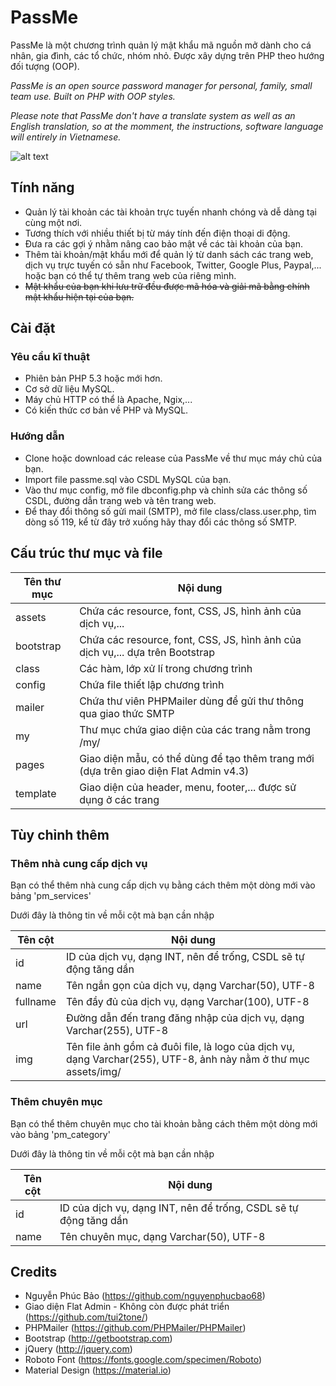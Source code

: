 # PassMe
PassMe là một chương trình quản lý mật khẩu mã nguồn mở dành cho cá nhân, gia đình, các tổ chức, nhóm nhỏ. Được xây dựng trên PHP theo hướng đối tượng (OOP).

*PassMe is an open source password manager for personal, family, small team use. Built on PHP with OOP styles.*

*Please note that PassMe don't have a translate system as well as an English translation, so at the momment, the instructions, software language will entirely in Vietnamese.*

![alt text](http://i.imgur.com/XUQBm96.png "Ảnh chụp màn hình PassMe")

## Tính năng
- Quản lý tài khoản các tài khoản trực tuyến nhanh chóng và dễ dàng tại cùng một nơi. 
- Tương thích với nhiều thiết bị từ máy tính đến điện thoại di động.
- Đưa ra các gợi ý nhằm nâng cao bảo mật về các tài khoản của bạn.
- Thêm tài khoản/mật khẩu mới để quản lý từ danh sách các trang web, dịch vụ trực tuyến có sẵn như Facebook, Twitter, Google Plus, Paypal,... hoặc bạn có thể tự thêm trang web của riêng mình.
- ~~Mật khẩu của bạn khi lưu trữ đều được mã hóa và giải mã bằng chính mật khẩu hiện tại của bạn.~~ 

## Cài đặt
### Yêu cầu kĩ thuật
- Phiên bản PHP 5.3 hoặc mới hơn.
- Cơ sở dữ liệu MySQL.
- Máy chủ HTTP có thể là Apache, Ngix,...
- Có kiến thức cơ bản về PHP và MySQL.

### Hướng dẫn
- Clone hoặc download các release của PassMe về thư mục máy chủ của bạn.
- Import file passme.sql vào CSDL MySQL của bạn.
- Vào thư mục config, mở file dbconfig.php và chỉnh sửa các thông số CSDL, đường dẫn trang web và tên trang web.
- Để thay đổi thông số gửi mail (SMTP), mở file class/class.user.php, tìm dòng số 119, kể từ đây trở xuống hãy thay đổi các thông số SMTP.

## Cấu trúc thư mục và file

| Tên thư mục | Nội dung |
| ------  | ----------------------------------------------------------------------------------------------------------------- |
| assets     | Chứa các resource, font, CSS, JS, hình ảnh của dịch vụ,...|
| bootstrap    | Chứa các resource, font, CSS, JS, hình ảnh của dịch vụ,... dựa trên Bootstrap|
| class| Các hàm, lớp xử lí trong chương trình |
| config     | Chứa file thiết lập chương trình |
| mailer     | Chứa thư viên PHPMailer dùng để gửi thư thông qua giao thức SMTP   |
| my     | Thư mục chứa giao diện của các trang nằm trong /my/   |
| pages     | Giao diện mẫu, có thể dùng để tạo thêm trang mới (dựa trên giao diện Flat Admin v4.3)  |
| template   | Giao diện của header, menu, footer,... được sử dụng ở các trang |

## Tùy chỉnh thêm
### Thêm nhà cung cấp dịch vụ
Bạn có thể thêm nhà cung cấp dịch vụ bằng cách thêm một dòng mới vào bảng 'pm_services'

Dưới đây là thông tin về mỗi cột mà bạn cần nhập

| Tên cột | Nội dung                                                                                                          |
| ------  | ----------------------------------------------------------------------------------------------------------------- |
| id      | ID của dịch vụ, dạng INT, nên để trống, CSDL sẽ tự động tăng dần                                                  |
| name    | Tên ngắn gọn của dịch vụ, dạng Varchar(50), UTF-8                                                                 |
| fullname| Tên đầy đủ của dịch vụ, dạng Varchar(100), UTF-8                                                                  |
| url     | Đường dẫn đến trang đăng nhập của dịch vụ, dạng Varchar(255), UTF-8                                               |
| img     | Tên file ảnh gồm cả đuôi file, là logo của dịch vụ, dạng Varchar(255), UTF-8, ảnh này nằm ở thư mục assets/img/   |

### Thêm chuyên mục
Bạn có thể thêm chuyên mục cho tài khoản bằng cách thêm một dòng mới vào bảng 'pm_category'

Dưới đây là thông tin về mỗi cột mà bạn cần nhập

| Tên cột | Nội dung                                                                                                          |
| ------  | ----------------------------------------------------------------------------------------------------------------- |
| id      | ID của dịch vụ, dạng INT, nên để trống, CSDL sẽ tự động tăng dần                                                  |
| name    | Tên chuyên mục, dạng Varchar(50), UTF-8                                                                           |

## Credits 
- Nguyễn Phúc Bảo (https://github.com/nguyenphucbao68)
- Giao diện Flat Admin - Không còn được phát triển (https://github.com/tui2tone/)
- PHPMailer (https://github.com/PHPMailer/PHPMailer)
- Bootstrap (http://getbootstrap.com)
- jQuery (http://jquery.com)
- Roboto Font (https://fonts.google.com/specimen/Roboto)
- Material Design (https://material.io)
 

